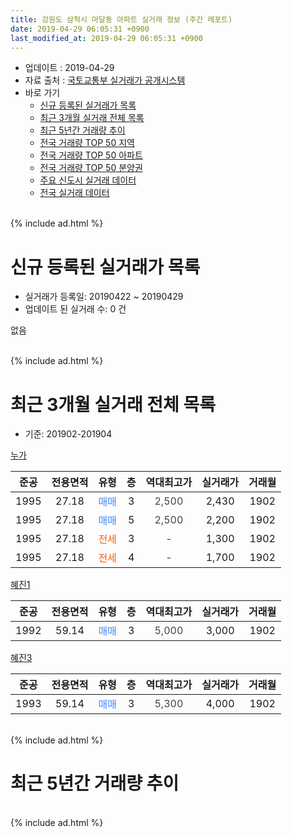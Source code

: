 ```yaml
---
title: 강원도 삼척시 마달동 아파트 실거래 정보 (주간 레포트)
date: 2019-04-29 06:05:31 +0900
last_modified_at: 2019-04-29 06:05:31 +0900
---
```


* 업데이트 : 2019-04-29
* 자료 출처 : [국토교통부 실거래가 공개시스템](http://rt.molit.go.kr)
* 바로 가기
    * [신규 등록된 실거래가 목록](#신규-등록된-실거래가-목록)
    * [최근 3개월 실거래 전체 목록](#최근-3개월-실거래-전체-목록)
    * [최근 5년간 거래량 추이](#최근-5년간-거래량-추이)
    * [전국 거래량 TOP 50 지역](https://inasie.github.io/apt-trade-info/최근-3개월-전국에서-가장-거래가-많이-발생한-지역)
    * [전국 거래량 TOP 50 아파트](https://inasie.github.io/apt-trade-info/최근-3개월-전국에서-가장-거래가-많이-발생한-아파트)
    * [전국 거래량 TOP 50 분양권](https://inasie.github.io/apt-trade-info/최근-3개월-전국에서-가장-거래가-많이-발생한-분양권)
    * [주요 신도시 실거래 데이터](https://inasie.github.io/apt-trade-info/주요-신도시)
    * [전국 실거래 데이터](https://inasie.github.io/apt-trade-info/전국)
<br>
{% include ad.html %}
<br>

# 신규 등록된 실거래가 목록
* 실거래가 등록일: 20190422 ~ 20190429
* 업데이트 된 실거래 수: 0 건

없음

<br>
{% include ad.html %}
<br>

# 최근 3개월 실거래 전체 목록
* 기준: 201902-201904


[누가](https://search.naver.com/search.naver?query=%EA%B0%95%EC%9B%90%EB%8F%84+%EC%82%BC%EC%B2%99%EC%8B%9C+%EB%A7%88%EB%8B%AC%EB%8F%99+%EB%88%84%EA%B0%80)

|준공|전용면적|유형|층|역대최고가|실거래가|거래월|
|:---:|:---:|:---:|:---:|:---:|:---:|:---:|
|1995|27.18|<span style="color:#4285f3">매매</span>|3|<span style="color:#444444">2,500</span>|2,430|1902|
|1995|27.18|<span style="color:#4285f3">매매</span>|5|<span style="color:#444444">2,500</span>|2,200|1902|
|1995|27.18|<span style="color:#ff5a00">전세</span>|3|<span style="color:#444444">-</span>|1,300|1902|
|1995|27.18|<span style="color:#ff5a00">전세</span>|4|<span style="color:#444444">-</span>|1,700|1902|

[혜진1](https://search.naver.com/search.naver?query=%EA%B0%95%EC%9B%90%EB%8F%84+%EC%82%BC%EC%B2%99%EC%8B%9C+%EB%A7%88%EB%8B%AC%EB%8F%99+%ED%98%9C%EC%A7%841)

|준공|전용면적|유형|층|역대최고가|실거래가|거래월|
|:---:|:---:|:---:|:---:|:---:|:---:|:---:|
|1992|59.14|<span style="color:#4285f3">매매</span>|3|<span style="color:#444444">5,000</span>|3,000|1902|

[혜진3](https://search.naver.com/search.naver?query=%EA%B0%95%EC%9B%90%EB%8F%84+%EC%82%BC%EC%B2%99%EC%8B%9C+%EB%A7%88%EB%8B%AC%EB%8F%99+%ED%98%9C%EC%A7%843)

|준공|전용면적|유형|층|역대최고가|실거래가|거래월|
|:---:|:---:|:---:|:---:|:---:|:---:|:---:|
|1993|59.14|<span style="color:#4285f3">매매</span>|3|<span style="color:#444444">5,300</span>|4,000|1902|


<br>
{% include ad.html %}
<br>

# 최근 5년간 거래량 추이


<div style="width:100%;">
    <canvas id="deal_progress" height="200"></canvas>
</div>

<script>
new Chart(document.getElementById("deal_progress"), {
    type: 'line',
    data: {
        labels: ['201404','201405','201406','201407','201408','201409','201410','201411','201412','201501','201502','201503','201504','201505','201506','201507','201508','201509','201510','201511','201512','201601','201602','201603','201604','201605','201606','201607','201608','201609','201610','201611','201612','201701','201702','201703','201704','201705','201706','201707','201708','201709','201710','201711','201712','201801','201802','201803','201804','201805','201806','201807','201808','201809','201810','201811','201812','201901','201902','201903','201904'],
        datasets: [{
            label: '매매',
            pointRadius: 1,
            data: [1, 0, 0, 0, 0, 0, 6, 0, 0, 3, 4, 0, 0, 5, 2, 1, 1, 0, 1, 3, 0, 0, 0, 0, 3, 2, 2, 2, 3, 1, 0, 0, 5, 0, 2, 0, 1, 1, 2, 2, 1, 0, 1, 0, 3, 10, 2, 7, 0, 1, 0, 1, 3, 1, 2, 1, 2, 9, 4, 0, 0],
            borderColor: "rgba(255, 201, 14, 1)",
            backgroundColor: "rgba(255, 201, 14, 0.5)",
            fill: false,
            lineTension: 0
        },{
            label: '전월세',
            pointRadius: 1,
            data: [0, 0, 0, 1, 1, 0, 0, 1, 2, 0, 5, 2, 0, 0, 0, 0, 0, 0, 0, 1, 2, 3, 7, 0, 0, 0, 0, 0, 1, 0, 0, 0, 0, 3, 0, 1, 1, 0, 0, 0, 1, 0, 0, 1, 2, 8, 12, 2, 2, 0, 1, 0, 1, 0, 2, 0, 0, 4, 2, 0, 0],
            borderColor: "rgba(0, 141, 185, 1)",
            backgroundColor: "rgba(0, 141, 185, 0.5)",
            fill: false,
            lineTension: 0
        }
        ]
    },
    options: {
        responsive: true,
        title: {
            display: false
        },
        tooltips: {
            mode: 'index',
            intersect: false
        },
        hover: {
            mode: 'nearest',
            intersect: true
        },
        scales: {
            xAxes: [{
                display: true,
                scaleLabel: {
                    display: true,
                    labelString: '년/월'
                }
            }],
            yAxes: [{
                display: true,
                ticks: {
                    suggestedMin: 0,
                },
                scaleLabel: {
                    display: true,
                    labelString: '실거래 수'
                }
            }]
        }
    }
});

</script>


<br>
{% include ad.html %}
<br>

